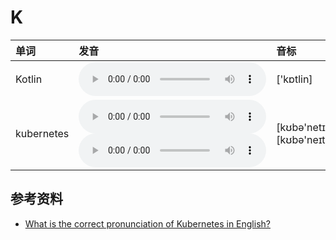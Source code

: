 
# K

| 单词  | 发音 | 音标 |
| :-- | :-- | :-- |
| Kotlin | <audio src="/awesome-pronunciation/public/audio/Kotlin.mp3" controls="controls" controlslist="nodownload"></audio> | ['kɒtlin] |
| kubernetes | <audio src="/awesome-pronunciation/public/audio/kubernetes-0.mp3" controls="controls" controlslist="nodownload"></audio><br/><audio src="/audio/kubernetes-1.mp3" controls="controls" controlslist="nodownload"></audio> | [kʊbə'netɪs]<br/>[kʊbə'neɪteɪs] |

## 参考资料

- [What is the correct pronunciation of Kubernetes in English?](https://github.com/kubernetes/kubernetes/issues/44308)
